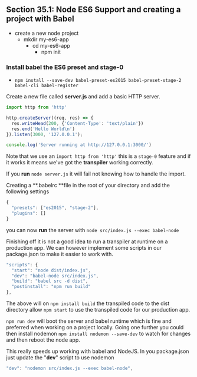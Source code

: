 ## Section 35.1: Node ES6 Support and creating a project with Babel

- create a new node project
  - mkdir my-es6-app
    - cd my-es6-app
      - npm init


### Install babel the ES6 preset and stage-0

- `npm install --save-dev babel-preset-es2015 babel-preset-stage-2 babel-cli babel-register`

Create a new file called **server.js** and add a basic HTTP server.

```js
import http from 'http'

http.createServer((req, res) => {
  res.writeHead(200, {'Content-Type': 'text/plain'})
  res.end('Hello World\n')
}).listen(3000, '127.0.0.1');

console.log('Server running at http://127.0.0.1:3000/')
```

Note that we use an `import http from 'http'` this is a `stage-0` feature and if it 
works it means we've got the **transpiler** working correctly. 

If you **run** `node server.js` it will fail not knowing how to handle the import.

Creating a **.babelrc **file in the root of your directory and add the following 
settings

```js
{
  "presets": ["es2015", "stage-2"],
  "plugins": []
}
```

you can now **run** the server with `node src/index.js --exec babel-node`

Finishing off it is not a good idea to run a transpiler at runtime on a production 
app. We can however implement some scripts in our package.json to make it easier to work with.

```js
"scripts": {
  "start": "node dist/index.js",
  "dev": "babel-node src/index.js",
  "build": "babel src -d dist",
  "postinstall": "npm run build"
},
```

The above will on `npm install build` the transpiled code to the dist directory 
allow `npm start` to use the transpiled code for our production app.

`npm run dev` will boot the server and babel runtime which is fine and preferred 
when working on a project locally. Going one further you could then install nodemon 
`npm install nodemon --save-dev` to watch for changes and then reboot the node app.

This really speeds up working with babel and NodeJS. In you package.json just update 
the "**dev**" script to use nodemon

```js
"dev": "nodemon src/index.js --exec babel-node",
```